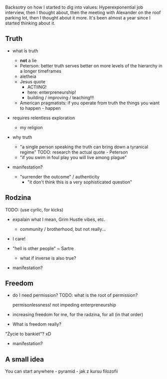 Backsotry on how I started to dig into values: Hyperexponential job interview, then I thought about, then the meeting with Alexander on the roof parking lot, then I thought about it more. It's been almost a year since I started thinking about it.

## Truth

- what is truth
    - **not** a lie
    - Peterson: better truth serves better on more levels of the hierarchy in a longer timeframes
    - aletheia
    - Jesus quote
        - ACTIING!
        - here: enterpreneurship!
        - building / improving / teaching!!!
    - American pragmatists: if you operate from truth the things you want to happen - happen

- requires relentless exploration
    - my religion

- why truth
    - "a single person speaking the truth can bring down a tyranical regime"
    TODO: research the actual quote - Peterson
    - "if you swim in foul play you will live among plague"

- manifestation?
    - "surrender the outcome" / authenticity
        - "it don't think this is a very sophisticated question"

## Rodzina

TODO: (use cyrlic, for kicks)
- expalain what I mean, Grim Hustle vibes, etc.
    - community / brotherhood, but not really...
- I care!

- "hell is other people" ~ Sartre
    - what if inverse is also true?

- manifestation?

## Freedom
- do I need permission?
    TODO: what is the root of permission?

    permisonlessness!
    not impeding enterpreneurship

- increasing freedom for me, for the radzina, for all (in that order)

- What is freedom really?

"Życie to bankiet"? xD

- manifestation?

## A small idea
You can start anywhere - pyramid - jak z kursu filozofii
